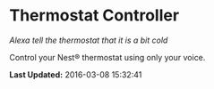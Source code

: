 # Thermostat Controller
*Alexa tell the thermostat that it is a bit cold*

Control your Nest® thermostat using only your voice.

**Last Updated:** 2016-03-08 15:32:41